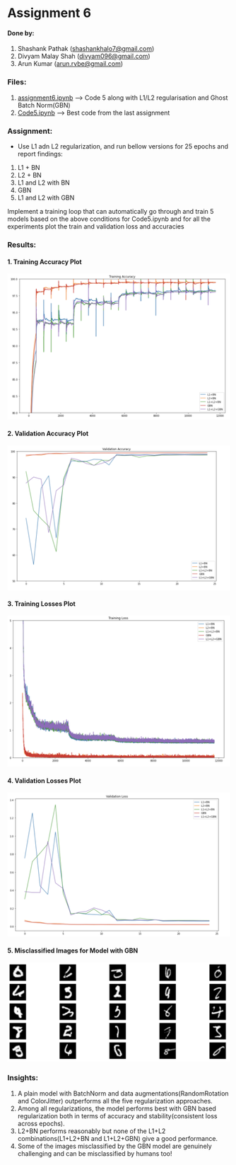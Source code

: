 # Assignment 6

#### Done by:
1. Shashank Pathak (shashankhalo7@gmail.com)
2. Divyam Malay Shah (divyam096@gmail.com)
3. Arun Kumar (arun.rvbe@gmail.com)

### Files:
1. [assignment6.ipynb](https://github.com/divyam96/TheSchoolOfAI-EVA5-Assignments/blob/master/Assignment%206/assignment6.ipynb) --> Code 5 along with L1/L2 regularisation  and Ghost Batch Norm(GBN)
2. [Code5.ipynb](https://github.com/divyam96/TheSchoolOfAI-EVA5-Assignments/blob/master/Assignment%206/Code5.ipynb) --> Best code from the last assignment


### Assignment:
* Use L1 adn L2 regularization, and run bellow versions for 25 epochs and report findings:
1. L1 + BN
2. L2 + BN
3. L1 and L2 with BN
4. GBN
5. L1 and L2 with GBN

Implement a training loop that can automatically go through and train 5 models based on the above conditions for Code5.ipynb and for all the experiments plot the train and validation loss and accuracies

### Results:
#### 1. Training Accuracy Plot
![](images/training_accuracies.png)
#### 2. Validation Accuracy Plot
![](images/validation_accuracies.png)
#### 3. Training Losses Plot
![](images/training_losses.png)
#### 4. Validation Losses Plot
![](images/validation_losses.png)
#### 5. Misclassified Images for Model with GBN
![](images/misclassifications.png)



### Insights:
1) A plain model with BatchNorm and data augmentations(RandomRotation and ColorJitter) outperforms all the five regularization approaches. 
2) Among all regularizations, the model performs best with GBN based regularization both in terms of accuracy and stability(consistent loss across epochs).
3) L2+BN performs reasonably but none of the L1+L2 combinations(L1+L2+BN and L1+L2+GBN) give a good performance.
4) Some of the images misclassified by the GBN model are genuinely challenging and can be misclassified by humans too!
 
